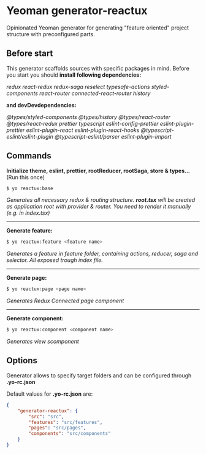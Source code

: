 # Yeoman generator-reactux

Opinionated Yeoman generator for generating "feature oriented" project structure with preconfigured parts.

## Before start
This generator scaffolds sources with specific packages in mind. Before you start you should __install following dependencies:__

_redux react-redux redux-saga reselect typesafe-actions styled-components react-router connected-react-router history_

__and devDevdependencies:__

 _@types/styled-components @types/history @types/react-router @types/react-redux prettier typescript eslint-config-prettier eslint-plugin-prettier eslint-plugin-react eslint-plugin-react-hooks @typescript-eslint/eslint-plugin @typescript-eslint/parser eslint-plugin-import_

## Commands

__Initialize theme, eslint, prettier, rootReducer, rootSaga, store & types...__ (Run this once)
```bash
$ yo reactux:base
```

_Generates all necessary redux & routing structure. __root.tsx__ will be created as application root with provider & router. You need to render it manually (e.g. in index.tsx)_

---

__Generate feature:__
```bash
$ yo reactux:feature <feature name>
```
_Generates a feature in feature folder, containing actions, reducer, saga and selector. All exposed trough index file._

---

__Generate page:__
```bash
$ yo reactux:page <page name>
```
_Generates Redux Connected page component_

---

__Generate component:__
```bash
$ yo reactux:component <component name>
```
_Generates view scomponent_

## Options
Generator allows to specify target folders and can be configured through __.yo-rc.json__

Default values for __.yo-rc.json__ are:
```json
{
    "generator-reactux": {
        "src": "src",
        "features": "src/features",
        "pages": "src/pages",
        "components": "src/components"
    }
}
```
